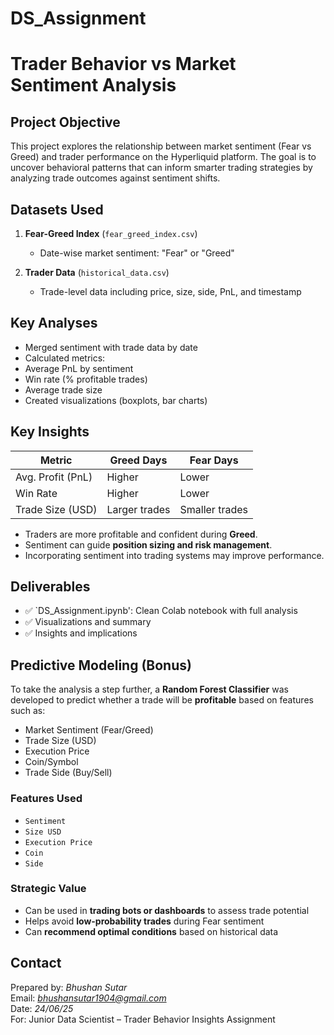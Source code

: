 # DS_Assignment

#  Trader Behavior vs Market Sentiment Analysis

##  Project Objective

This project explores the relationship between market sentiment (Fear vs Greed) and trader performance on the Hyperliquid platform. The goal is to uncover behavioral patterns that can inform smarter trading strategies by analyzing trade outcomes against sentiment shifts.



##  Datasets Used

1. **Fear-Greed Index** (`fear_greed_index.csv`)  
   - Date-wise market sentiment: "Fear" or "Greed"

2. **Trader Data** (`historical_data.csv`)  
   - Trade-level data including price, size, side, PnL, and timestamp



##  Key Analyses

-  Merged sentiment with trade data by date
-  Calculated metrics:
  - Average PnL by sentiment
  - Win rate (% profitable trades)
  - Average trade size
-  Created visualizations (boxplots, bar charts)



##  Key Insights

| Metric                 | Greed Days        | Fear Days         |
|------------------------|-------------------|--------------------|
| Avg. Profit (PnL)      | Higher             | Lower              |
| Win Rate               | Higher             | Lower              |
| Trade Size (USD)       | Larger trades      | Smaller trades     |

- Traders are more profitable and confident during **Greed**.
- Sentiment can guide **position sizing and risk management**.
- Incorporating sentiment into trading systems may improve performance.



##  Deliverables

- ✅ `DS_Assignment.ipynb': Clean Colab notebook with full analysis
- ✅ Visualizations and summary
- ✅ Insights and implications


##  Predictive Modeling (Bonus)

To take the analysis a step further, a **Random Forest Classifier** was developed to predict whether a trade will be **profitable** based on features such as:

- Market Sentiment (Fear/Greed)  
- Trade Size (USD)  
- Execution Price  
- Coin/Symbol  
- Trade Side (Buy/Sell)

###  Features Used
- `Sentiment`
- `Size USD`
- `Execution Price`
- `Coin`
- `Side`

###  Strategic Value

- Can be used in **trading bots or dashboards** to assess trade potential
- Helps avoid **low-probability trades** during Fear sentiment
- Can **recommend optimal conditions** based on historical data



##  Contact

Prepared by: *Bhushan Sutar*  
Email: *bhushansutar1904@gmail.com*  
Date: *24/06/25*  
For: Junior Data Scientist – Trader Behavior Insights Assignment  
